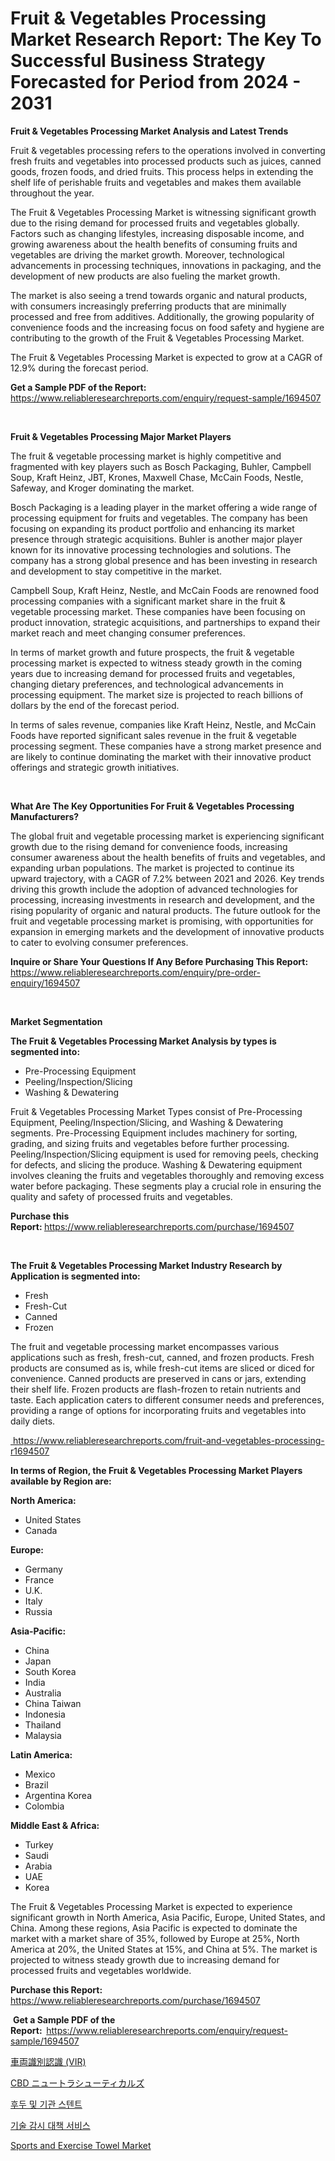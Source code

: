 <p><h1>Fruit & Vegetables Processing Market Research Report: The Key To Successful Business Strategy Forecasted for Period from 2024 - 2031</h1></p><p><strong>Fruit & Vegetables Processing Market Analysis and Latest Trends</strong></p>
<p><p>Fruit & vegetables processing refers to the operations involved in converting fresh fruits and vegetables into processed products such as juices, canned goods, frozen foods, and dried fruits. This process helps in extending the shelf life of perishable fruits and vegetables and makes them available throughout the year.</p><p>The Fruit & Vegetables Processing Market is witnessing significant growth due to the rising demand for processed fruits and vegetables globally. Factors such as changing lifestyles, increasing disposable income, and growing awareness about the health benefits of consuming fruits and vegetables are driving the market growth. Moreover, technological advancements in processing techniques, innovations in packaging, and the development of new products are also fueling the market growth.</p><p>The market is also seeing a trend towards organic and natural products, with consumers increasingly preferring products that are minimally processed and free from additives. Additionally, the growing popularity of convenience foods and the increasing focus on food safety and hygiene are contributing to the growth of the Fruit & Vegetables Processing Market.</p><p>The Fruit & Vegetables Processing Market is expected to grow at a CAGR of 12.9% during the forecast period.</p></p>
<p><strong>Get a Sample PDF of the Report:&nbsp;</strong> <a href="https://www.reliableresearchreports.com/enquiry/request-sample/1694507">https://www.reliableresearchreports.com/enquiry/request-sample/1694507</a></p>
<p>&nbsp;</p>
<p><strong>Fruit & Vegetables Processing Major Market Players</strong></p>
<p><p>The fruit & vegetable processing market is highly competitive and fragmented with key players such as Bosch Packaging, Buhler, Campbell Soup, Kraft Heinz, JBT, Krones, Maxwell Chase, McCain Foods, Nestle, Safeway, and Kroger dominating the market. </p><p>Bosch Packaging is a leading player in the market offering a wide range of processing equipment for fruits and vegetables. The company has been focusing on expanding its product portfolio and enhancing its market presence through strategic acquisitions. Buhler is another major player known for its innovative processing technologies and solutions. The company has a strong global presence and has been investing in research and development to stay competitive in the market.</p><p>Campbell Soup, Kraft Heinz, Nestle, and McCain Foods are renowned food processing companies with a significant market share in the fruit & vegetable processing market. These companies have been focusing on product innovation, strategic acquisitions, and partnerships to expand their market reach and meet changing consumer preferences.</p><p>In terms of market growth and future prospects, the fruit & vegetable processing market is expected to witness steady growth in the coming years due to increasing demand for processed fruits and vegetables, changing dietary preferences, and technological advancements in processing equipment. The market size is projected to reach billions of dollars by the end of the forecast period.</p><p>In terms of sales revenue, companies like Kraft Heinz, Nestle, and McCain Foods have reported significant sales revenue in the fruit & vegetable processing segment. These companies have a strong market presence and are likely to continue dominating the market with their innovative product offerings and strategic growth initiatives.</p></p>
<p>&nbsp;</p>
<p><strong>What Are The Key Opportunities For Fruit & Vegetables Processing Manufacturers?</strong></p>
<p><p>The global fruit and vegetable processing market is experiencing significant growth due to the rising demand for convenience foods, increasing consumer awareness about the health benefits of fruits and vegetables, and expanding urban populations. The market is projected to continue its upward trajectory, with a CAGR of 7.2% between 2021 and 2026. Key trends driving this growth include the adoption of advanced technologies for processing, increasing investments in research and development, and the rising popularity of organic and natural products. The future outlook for the fruit and vegetable processing market is promising, with opportunities for expansion in emerging markets and the development of innovative products to cater to evolving consumer preferences.</p></p>
<p><strong>Inquire or Share Your Questions If Any Before Purchasing This Report:</strong> <a href="https://www.reliableresearchreports.com/enquiry/pre-order-enquiry/1694507">https://www.reliableresearchreports.com/enquiry/pre-order-enquiry/1694507</a></p>
<p>&nbsp;</p>
<p><strong>Market Segmentation</strong></p>
<p><strong>The Fruit & Vegetables Processing Market Analysis by types is segmented into:</strong></p>
<p><ul><li>Pre-Processing Equipment</li><li>Peeling/Inspection/Slicing</li><li>Washing & Dewatering</li></ul></p>
<p><p>Fruit & Vegetables Processing Market Types consist of Pre-Processing Equipment, Peeling/Inspection/Slicing, and Washing & Dewatering segments. Pre-Processing Equipment includes machinery for sorting, grading, and sizing fruits and vegetables before further processing. Peeling/Inspection/Slicing equipment is used for removing peels, checking for defects, and slicing the produce. Washing & Dewatering equipment involves cleaning the fruits and vegetables thoroughly and removing excess water before packaging. These segments play a crucial role in ensuring the quality and safety of processed fruits and vegetables.</p></p>
<p><strong>Purchase this Report:&nbsp;</strong><a href="https://www.reliableresearchreports.com/purchase/1694507">https://www.reliableresearchreports.com/purchase/1694507</a></p>
<p>&nbsp;</p>
<p><strong>The Fruit & Vegetables Processing Market Industry Research by Application is segmented into:</strong></p>
<p><ul><li>Fresh</li><li>Fresh-Cut</li><li>Canned</li><li>Frozen</li></ul></p>
<p><p>The fruit and vegetable processing market encompasses various applications such as fresh, fresh-cut, canned, and frozen products. Fresh products are consumed as is, while fresh-cut items are sliced or diced for convenience. Canned products are preserved in cans or jars, extending their shelf life. Frozen products are flash-frozen to retain nutrients and taste. Each application caters to different consumer needs and preferences, providing a range of options for incorporating fruits and vegetables into daily diets.</p></p>
<p><a href="https://www.reliableresearchreports.com/fruit-and-vegetables-processing-r1694507">&nbsp;https://www.reliableresearchreports.com/fruit-and-vegetables-processing-r1694507</a></p>
<p><strong>In terms of Region, the Fruit & Vegetables Processing Market Players available by Region are:</strong></p>
<p>
    <p> <strong> North America: </strong>
        <ul>
            <li>United States</li>
            <li>Canada</li>
        </ul>
        </p> 
    <p> <strong> Europe: </strong>
        <ul>
            <li>Germany</li>
            <li>France</li>
            <li>U.K.</li>
            <li>Italy</li>
            <li>Russia</li>
        </ul>
        </p> 
    <p> <strong> Asia-Pacific: </strong>
        <ul>
            <li>China</li>
            <li>Japan</li>
            <li>South Korea</li>
            <li>India</li>
            <li>Australia</li>
            <li>China Taiwan</li>
            <li>Indonesia</li>
            <li>Thailand</li>
            <li>Malaysia</li>
        </ul>
        </p> 
    <p> <strong> Latin America: </strong>
        <ul>
            <li>Mexico</li>
            <li>Brazil</li>
            <li>Argentina Korea</li>
            <li>Colombia</li>
        </ul>
        </p> 
    <p> <strong> Middle East & Africa: </strong>
        <ul>
            <li>Turkey</li>
            <li>Saudi</li>
            <li>Arabia</li>
            <li>UAE</li>
            <li>Korea</li>
        </ul>
    </p>
    </p>
<p><p>The Fruit & Vegetables Processing Market is expected to experience significant growth in North America, Asia Pacific, Europe, United States, and China. Among these regions, Asia Pacific is expected to dominate the market with a market share of 35%, followed by Europe at 25%, North America at 20%, the United States at 15%, and China at 5%. The market is projected to witness steady growth due to increasing demand for processed fruits and vegetables worldwide.</p></p>
<p><strong>Purchase this Report: </strong><a href="https://www.reliableresearchreports.com/purchase/1694507">https://www.reliableresearchreports.com/purchase/1694507</a></p>
<p>&nbsp;<strong>Get a Sample PDF of the Report:&nbsp;&nbsp;</strong><a href="https://www.reliableresearchreports.com/enquiry/request-sample/1694507">https://www.reliableresearchreports.com/enquiry/request-sample/1694507</a></p>
<p><strong></strong></p>
<p><p><a href="https://github.com/avwofrml53535/Market-Research-Report-List-2/blob/main/3626319102940.md">車両識別認識 (VIR)</a></p><p><a href="https://github.com/vtbvgl20191192/Market-Research-Report-List-2/blob/main/5757805102941.md">CBD ニュートラシューティカルズ</a></p><p><a href="https://medium.com/@karenturner47/%ED%9B%84%EB%91%90-%EB%B0%8F-%EA%B8%B0%EA%B4%80-%EC%8A%A4%ED%85%90%ED%8A%B8-%EC%8B%9C%EC%9E%A5-%EA%B7%9C%EB%AA%A8-%EC%8B%9C%EC%9E%A5-%EC%A0%84%EB%A7%9D-%EB%B0%8F-%EC%8B%9C%EC%9E%A5-%EC%98%88%EC%B8%A1-2024%EB%85%84%EB%B6%80%ED%84%B0-2031%EB%85%84-b632c55ec1b9">후두 및 기관 스텐트</a></p><p><a href="https://medium.com/@douglasvasquez626/%EA%B8%B0%EC%88%A0-%EA%B0%90%EC%8B%9C-%EB%AA%A8%EC%82%AC%EC%A1%B0%EC%B9%98-%EC%84%9C%EB%B9%84%EC%8A%A4-%EC%8B%9C%EC%9E%A5-%EB%B3%B4%EA%B3%A0%EC%84%9C%EB%8A%94-%EC%9D%B4-%EC%8B%9C%EC%9E%A5%EC%9D%98-%EC%B5%9C%EC%8B%A0-%ED%8A%B8%EB%A0%8C%EB%93%9C-%EB%B0%8F-%EC%84%B1%EC%9E%A5-%EA%B8%B0%ED%9A%8C%EB%A5%BC-%EB%B3%B4%EC%97%AC%EC%A4%8D%EB%8B%88%EB%8B%A4-9203dae6ee95">기술 감시 대책 서비스</a></p><p><a href="https://github.com/lorenzaSchmeler/Market-Research-Report-List-1/blob/main/sports-and-exercise-towel-market.md">Sports and Exercise Towel Market</a></p></p>
